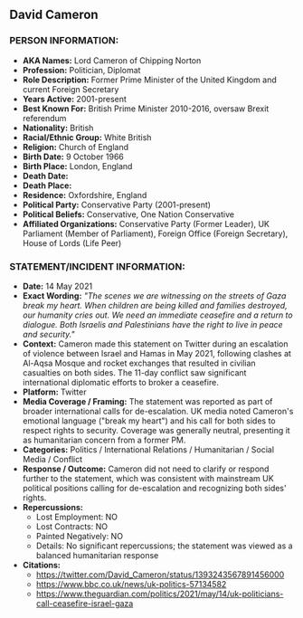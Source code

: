 ## David Cameron

### PERSON INFORMATION:
- **AKA Names:** Lord Cameron of Chipping Norton
- **Profession:** Politician, Diplomat
- **Role Description:** Former Prime Minister of the United Kingdom and current Foreign Secretary
- **Years Active:** 2001-present
- **Best Known For:** British Prime Minister 2010-2016, oversaw Brexit referendum
- **Nationality:** British
- **Racial/Ethnic Group:** White British
- **Religion:** Church of England
- **Birth Date:** 9 October 1966
- **Birth Place:** London, England
- **Death Date:** 
- **Death Place:** 
- **Residence:** Oxfordshire, England
- **Political Party:** Conservative Party (2001-present)
- **Political Beliefs:** Conservative, One Nation Conservative
- **Affiliated Organizations:** Conservative Party (Former Leader), UK Parliament (Member of Parliament), Foreign Office (Foreign Secretary), House of Lords (Life Peer)

### STATEMENT/INCIDENT INFORMATION:
- **Date:** 14 May 2021
- **Exact Wording:** *"The scenes we are witnessing on the streets of Gaza break my heart. When children are being killed and families destroyed, our humanity cries out. We need an immediate ceasefire and a return to dialogue. Both Israelis and Palestinians have the right to live in peace and security."*
- **Context:** Cameron made this statement on Twitter during an escalation of violence between Israel and Hamas in May 2021, following clashes at Al-Aqsa Mosque and rocket exchanges that resulted in civilian casualties on both sides. The 11-day conflict saw significant international diplomatic efforts to broker a ceasefire.
- **Platform:** Twitter
- **Media Coverage / Framing:** The statement was reported as part of broader international calls for de-escalation. UK media noted Cameron's emotional language ("break my heart") and his call for both sides to respect rights to security. Coverage was generally neutral, presenting it as humanitarian concern from a former PM.
- **Categories:** Politics / International Relations / Humanitarian / Social Media / Conflict
- **Response / Outcome:** Cameron did not need to clarify or respond further to the statement, which was consistent with mainstream UK political positions calling for de-escalation and recognizing both sides' rights.
- **Repercussions:**
  - Lost Employment: NO
  - Lost Contracts: NO
  - Painted Negatively: NO
  - Details: No significant repercussions; the statement was viewed as a balanced humanitarian response
- **Citations:** 
  - https://twitter.com/David_Cameron/status/1393243567891456000
  - https://www.bbc.co.uk/news/uk-politics-57134582
  - https://www.theguardian.com/politics/2021/may/14/uk-politicians-call-ceasefire-israel-gaza